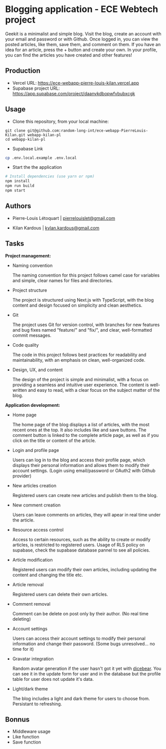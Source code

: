 # Blogging application - ECE Webtech project

Geekit is a minimalist and simple blog. Visit the blog, create an account with your email and password or with Github. Once logged in, you can view the posted articles, like them, save them, and comment on them. If you have an idea for an article, press the + button and create your own. In your profile, you can find the articles you have created and other features!

## Production 

- Vercel URL: https://ece-webapp-pierre-louis-kilan.vercel.app
- Supabase project URL: https://app.supabase.com/project/daanvkdbopwfvbubxcgk

## Usage

- Clone this repository, from your local machine:

```
git clone git@github.com:random-long-int/ece-webapp-PierreLouis-Kilan.git webapp-kilan-pl
cd webapp-kilan-pl
```

- Supabase Link

```bash
cp .env.local.example .env.local
```

- Start the the application

```bash
# Install dependencies (use yarn or npm)
npm install
npm run build
npm start
```

## Authors

- Pierre-Louis Létoquart | pierrelouislet@gmail.com

- Kilan Kardous | kylan.kardous@gmail.com

## Tasks

**Project management:**

- Naming convention   

    The naming convention for this project follows camel case for variables and simple, clear names for files and directories.

- Project structure   

    The project is structured using Next.js with TypeScript, with the blog content and design focused on simplicity and clean aesthetics.

- Git   

    The project uses Git for version control, with branches for new features and bug fixes named "feature/" and "fix/", and clear, well-formatted commit messages.

- Code quality   

    The code in this project follows best practices for readability and maintainability, with an emphasis on clean, well-organized code.

- Design, UX, and content   

    The design of the project is simple and minimalist, with a focus on providing a seamless and intuitive user experience. The content is well-written and easy to read, with a clear focus on the subject matter of the blog.

**Application development:**

- Home page

    The home page of the blog displays a list of articles, with the most recent ones at the top. It also includes like and save buttons. The comment button is linked to the complete article page, as well as if you click on the title or content of the article.

- Login and profile page

    Users can log in to the blog and access their profile page, which displays their personal information and allows them to modify their account settings. (Login using email/password or OAuth2 with Github provider)

- New articles creation

    Registered users can create new articles and publish them to the blog.

- New comment creation

    Users can leave comments on articles, they will apear in real time under the article.

- Resource access control

    Access to certain resources, such as the ability to create or modify articles, is restricted to registered users. Usage of RLS policy on supabase, check the supabase database pannel to see all policies.

- Article modification

    Registered users can modify their own articles, including updating the content and changing the title etc.

- Article removal

    Registered users can delete their own articles.

- Comment removal

    Comment can be delete on post only by their author. (No real time deleting)

- Account settings

    Users can access their account settings to modify their personal information and change their password. (Some bugs unresolved... no time for it)

- Gravatar integration

    Random avatar generation if the user hasn't got it yet with [dicebear](https://github.com/dicebear/dicebear). You can see it in the update form for user and in the database but the profile table for user does not update it's data.

- Light/dark theme

    The blog includes a light and dark theme for users to choose from. Persistant to refreshing.

## Bonnus

- Middleware usage
- Like function
- Save function
